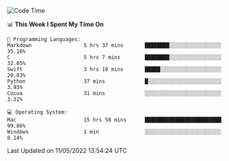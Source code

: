 
<!--START_SECTION:waka-->
![Code Time](http://img.shields.io/badge/Code%20Time-0-blue)

📊 **This Week I Spent My Time On** 

```text
💬 Programming Languages: 
Markdown                 5 hrs 37 mins       ████████░░░░░░░░░░░░░░░░░   35.16% 
C                        5 hrs 7 mins        ████████░░░░░░░░░░░░░░░░░   32.05% 
Swift                    3 hrs 19 mins       █████░░░░░░░░░░░░░░░░░░░░   20.83% 
Python                   37 mins             █░░░░░░░░░░░░░░░░░░░░░░░░   3.93% 
Cocoa                    31 mins             ░░░░░░░░░░░░░░░░░░░░░░░░░   3.31%

💻 Operating System: 
Mac                      15 hrs 58 mins      █████████████████████████   99.86% 
Windows                  1 min               ░░░░░░░░░░░░░░░░░░░░░░░░░   0.14%

```


 Last Updated on 11/05/2022 13:54:24 UTC
<!--END_SECTION:waka-->
